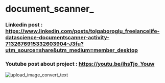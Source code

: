 # document_scanner_

### Linkedin post : https://www.linkedin.com/posts/tolgaboroglu_freelancelife-datascience-documentscanner-activity-7132676915332603904-J3fu?utm_source=share&utm_medium=member_desktop 
### Youtube post about project : https://youtu.be/ihsTjo_Youw
![upload_image_convert_text](https://github.com/tolgaboroglu/document_scanner_/assets/46046034/eec28fb2-c8f5-46d5-91e8-a09a8e507dc8)

